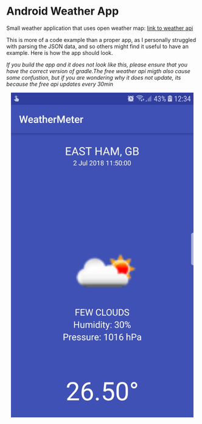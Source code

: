 # Android Weather App
Small weather application that uses open weather map:
[link to weather api](https://openweathermap.org/)

This is more of a code example than a proper app, as I personally struggled with parsing the JSON data, and so others might find it useful to have an example. Here is how the app should look. 

*If you build the app and it does not look like this, please ensure that you have  the correct version of gradle.The free weather api migth also cause some confustion, but if you are wondering why it does not update, its because the free api updates every 30min*

<div style="text-align:center">
  <img src = "https://github.com/DanWaffle/Android-Weather-App/blob/master/Images/screen.jpg" width = "480" heigth = "240">
</div>
